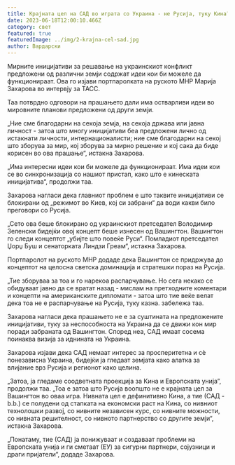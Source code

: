 ```yaml
---
title: Крајната цел на САД во играта со Украина - не Русија, туку Кина?
date: 2023-06-18T12:00:10.466Z
category: свет
featured: true
featuredImage: ../img/2-krajna-cel-sad.jpg
author: Вардарски
---
```

Мирните иницијативи за решавање на украинскиот конфликт предложени од различни земји содржат идеи кои би можеле да функционираат. Ова го изјави портпаролката на руското МНР Марија Захарова во интервју за ТАСС.

Таа потврдно одговори на прашањето дали има остварливи идеи во мировните планови предложени од други земји.

„Ние сме благодарни на секоја земја, на секоја држава или јавна личност - затоа што многу иницијативи беа предложени лично од истакнати личности, интернационалисти; ние сме благодарни на секој што зборува за мир, кој зборува за мирно решение и кој сака да биде корисен во ова прашање“, истакна Захарова.

„Има интересни идеи кои би можеле да функционираат. Има идеи кои се во синхронизација со нашиот пристап, како што е кинеската иницијатива“, продолжи таа.

Захарова нагласи дека главниот проблем е што таквите иницијативи се блокирани од „режимот во Киев, кој си забрани“ да води какви било преговори со Русија.

„Сето ова беше блокирано од украинскиот претседател Володимир Зеленски бидејќи овој концепт беше изнесен од Вашингтон. Вашингтон го следи концептот „убијте што повеќе Руси“. Помладиот претседател Џорџ Буш и сенаторката Линдзи Греам“, истакна Захарова.

Портпаролот на руското МНР додаде дека Вашингтон се придржува до концептот на целосна светска доминација и стратешки пораз на Русија.

„Тие зборуваа за тоа и го нарекоа распарчување. Но сега некако се обидуваат јавно да се вратат назад - мислам на претходните коментари и концепти на американските дипломати - затоа што тие веќе велат дека тоа не е распарчување на Русија, туку казна. забележа таа.

Захарова нагласи дека прашањето не е за суштината на предложените иницијативи, туку за неспособноста на Украина да се движи кон мир поради забраната од Вашингтон. Според неа, САД имаат сосема поинаква визија за иднината на Украина.

Захарова изјави дека САД немаат интерес за просперитетна и сè понезависна Украина, бидејќи ја гледаат земјата како алатка за влијание врз Русија и регионот како целина.

„Затоа, ја гледаме соодветната проекција за Кина и Европската унија“, продолжи таа. „Тоа е затоа што Русија воопшто не е крајната цел за Вашингтон во оваа игра. Нивната цел е дефинитивно Кина, а тие (САД - b.b.) се полудени од стапката на економски раст на Кина, со нивниот технолошки развој, со нивните независен курс, со нивните можности, со нивната решителност, со нивното партнерство со другите земји“, истакна Захарова.

„Понатаму, тие (САД) ја понижуваат и создаваат проблеми на Европската унија и ги сметаат (ЕУ) за сигурни партнери, сојузници и драги пријатели“, додаде Захарова.